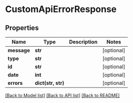 # CustomApiErrorResponse

## Properties
Name | Type | Description | Notes
------------ | ------------- | ------------- | -------------
**message** | **str** |  | [optional] 
**type** | **str** |  | [optional] 
**id** | **str** |  | [optional] 
**date** | **int** |  | [optional] 
**errors** | **dict(str, str)** |  | [optional] 

[[Back to Model list]](../README.md#documentation-for-models) [[Back to API list]](../README.md#documentation-for-api-endpoints) [[Back to README]](../README.md)


